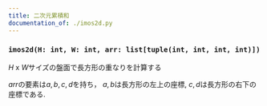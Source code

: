 ```yaml
---
title: 二次元累積和
documentation_of: ./imos2d.py
---
```


### `imos2d(H: int, W: int, arr: list[tuple(int, int, int, int)])`

$H$ x $W$サイズの盤面で長方形の重なりを計算する

$arr$の要素は$a,b,c,d$を持ち， $a,b$は長方形の左上の座標, $c,d$は長方形の右下の座標である.
